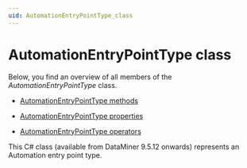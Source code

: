 ```yaml
---
uid: AutomationEntryPointType_class
---
```


# AutomationEntryPointType class

Below, you find an overview of all members of the *AutomationEntryPointType* class.

- [AutomationEntryPointType methods](xref:AutomationEntryPointType_methods)

- [AutomationEntryPointType properties](xref:AutomationEntryPointType_properties)

- [AutomationEntryPointType operators](xref:AutomationEntryPointType_operators)

This C# class (available from DataMiner 9.5.12 onwards) represents an Automation entry point type.
